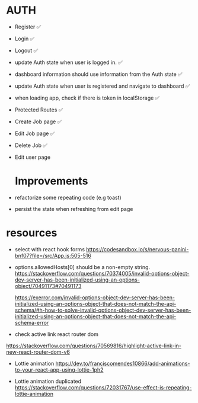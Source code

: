 # AUTH

- Register ✅
- Login ✅
- Logout ✅
- update Auth state when user is logged in. ✅
- dashboard information should use information from the Auth state ✅
- update Auth state when user is registered and navigate to dashboard ✅
- when loading app, check if there is token in localStorage ✅
- Protected Routes ✅
- Create Job page ✅
- Edit Job page ✅
- Delete Job ✅
- Edit user page

  # Improvements

- refactorize some repeating code (e.g toast)
- persist the state when refreshing from edit page

# resources

- select with react hook forms
  https://codesandbox.io/s/nervous-panini-bnf07?file=/src/App.js:505-516

- options.allowedHosts[0] should be a non-empty string.
  https://stackoverflow.com/questions/70374005/invalid-options-object-dev-server-has-been-initialized-using-an-options-object/70491173#70491173

  https://exerror.com/invalid-options-object-dev-server-has-been-initialized-using-an-options-object-that-does-not-match-the-api-schema/#h-how-to-solve-invalid-options-object-dev-server-has-been-initialized-using-an-options-object-that-does-not-match-the-api-schema-error

- check active link react router dom

https://stackoverflow.com/questions/70569816/highlight-active-link-in-new-react-router-dom-v6

- Lottie animation
  https://dev.to/franciscomendes10866/add-animations-to-your-react-app-using-lottie-1ph2

- Lottie animation duplicated
  https://stackoverflow.com/questions/72031767/use-effect-is-repeating-lottie-animation
